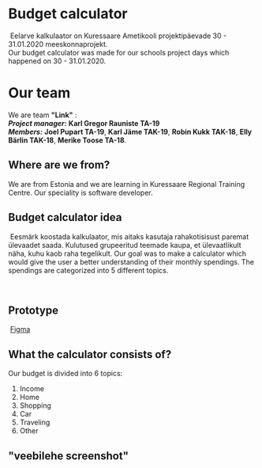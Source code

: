 # Budget calculator
​
Eelarve kalkulaator on Kuressaare Ametikooli projektipäevade 30 - 31.01.2020 meeskonnaprojekt.  
Our budget calculator was made for our schools project days which happened on 30 - 31.01.2020.
​
# Our team

We are team **"Link"** :  
**_Project manager:_**    **Karl Gregor Rauniste TA-19**  
**_Members:_**  **Joel Pupart TA-19**,
            **Karl Jäme TAK-19**,
            **Robin Kukk TAK-18**,
            **Elly Bärlin TAK-18**,
            **Merike Toose TA-18**.
## Where are we from?
We are from Estonia and we are learning in Kuressaare Regional Training Centre. Our speciality is software developer.
​

## Budget calculator idea
​
Eesmärk koostada kalkulaator, mis aitaks kasutaja rahakotisisust paremat ülevaadet saada.   Kulutused grupeeritud teemade kaupa, et ülevaatlikult näha, kuhu kaob raha tegelikult. 
Our goal was to make a calculator which would give the user a better understanding of their monthly spendings. The spendings are categorized into 5 different topics.

​
## Prototype
​
[Figma](https://www.figma.com/proto/E79EiKySk5JltDVhHs77D6/projectv3?node-id=27%3A12&scaling=scale-down)
​
## What the calculator consists of?
Our budget is divided into 6 topics:
1. Income
2. Home
3. Shopping
4. Car
5. Traveling
6. Other

## "veebilehe screenshot"
